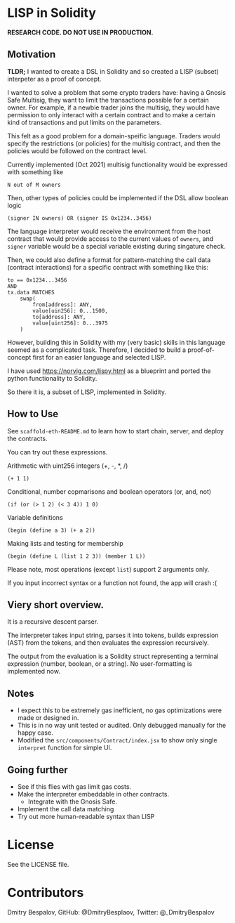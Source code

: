 # LISP in Solidity

**RESEARCH CODE. DO NOT USE IN PRODUCTION.**

## Motivation

**TLDR;** I wanted to create a DSL in Solidity and so created a LISP (subset) interpeter as a proof of concept.

I wanted to solve a problem that some crypto traders have: having a Gnosis Safe Multisig, they want to limit the transactions possible for a certain owner.
For example, if a newbie trader joins the multisig, they would have permission to only interact with a certain contract and to make a certain kind of transactions and put limits on the parameters.

This felt as a good problem for a domain-speific language. Traders would specify the restrictions (or policies) for the multisig contract, and then the policies would be followed on the contract level.

Currently implemented (Oct 2021) multisig functionality would be expressed with something like

```
N out of M owners
```

Then, other types of policies could be implemented if the DSL allow boolean logic

```
(signer IN owners) OR (signer IS 0x1234..3456)
```

The language interpreter would receive the environment from the host contract that would provide access to the current values of `owners`, and `signer` variable would be a special variable existing during singature check.

Then, we could also define a format for pattern-matching the call data (contract interactions) for a specific contract with something like this:

```
to == 0x1234...3456 
AND
tx.data MATCHES
    swap(
        from[address]: ANY,
        value[uin256]: 0...1500,
        to[address]: ANY,
        value[uint256]: 0...3975
    )
```

However, building this in Solidity with my (very basic) skills in this language seemed as a complicated task. Therefore, I decided to build a proof-of-concept first for an easier language and selected LISP.

I have used https://norvig.com/lispy.html as a blueprint and ported the python functionality to Solidity.

So there it is, a subset of LISP, implemented in Solidity.

## How to Use
See `scaffold-eth-README.md` to learn how to start chain, server, and deploy the contracts.

You can try out these expressions.

Arithmetic with uint256 integers (+, -, *, /)

```
(+ 1 1)
```

Conditional, number copmarisons and boolean operators (or, and, not)

```
(if (or (> 1 2) (< 3 4)) 1 0)
```

Variable definitions

```
(begin (define a 3) (+ a 2))
```

Making lists and testing for membership

```
(begin (define L (list 1 2 3)) (member 1 L))
```

Please note, most operations (except `list`) support 2 arguments only.

If you input incorrect syntax or a function not found, the app will crash :(

## Viery short overview.
It is a recursive descent parser.

The interpreter takes input string, parses it into tokens, builds expression (AST) from the tokens, and then evaluates the expression recursively.

The output from the evaluation is a Solidity struct representing a terminal expression (number, boolean, or a string). No user-formatting is implemented now.

## Notes
* I expect this to be extremely gas inefficient, no gas optimizations were made or designed in.
* This is in no way unit tested or audited. Only debugged manually for the happy case.
* Modified the `src/components/Contract/index.jsx` to show only single `interpret` function for simple UI.

## Going further
* See if this flies with gas limit gas costs.
* Make the interpreter embeddable in other contracts.
  * Integrate with the Gnosis Safe.
* Implement the call data matching
* Try out more human-readable syntax than LISP

# License
See the LICENSE file.

# Contributors
Dmitry Bespalov, GitHub: @DmitryBesplaov, Twitter: @_DmitryBespalov
